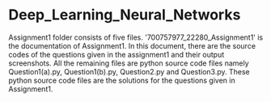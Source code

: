 # Deep_Learning_Neural_Networks

Assignment1 folder consists of five files. '700757977_22280_Assignment1' is the documentation of Assignment1. In this document, there are the source codes of the questions given in the assignment1 and their output screenshots. All the remaining files are python source code files namely Question1(a).py, Question1(b).py, Question2.py and Question3.py. These python source code files are the solutions for the questions given in Assignment1.
